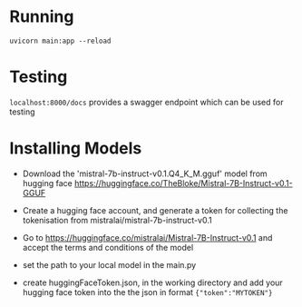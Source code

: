 # Running

`uvicorn main:app --reload`

# Testing

`localhost:8000/docs` provides a swagger endpoint which can be used for testing

# Installing Models

- Download the 'mistral-7b-instruct-v0.1.Q4_K_M.gguf' model from hugging face https://huggingface.co/TheBloke/Mistral-7B-Instruct-v0.1-GGUF

- Create a hugging face account, and generate a token for collecting the tokenisation from mistralai/mistral-7b-instruct-v0.1

- Go to https://huggingface.co/mistralai/Mistral-7B-Instruct-v0.1 and accept the terms and conditions of the model

- set the path to your local model in the main.py
- create huggingFaceToken.json, in the working directory and add your hugging face token into the the json in format `{"token":"MYTOKEN"}`